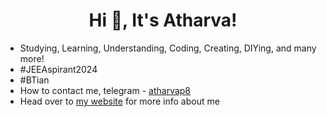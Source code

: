 <h1 align="center">Hi 👋, It's Atharva!</h1>

 - Studying, Learning, Understanding, Coding, Creating, DIYing, and many more!
 - #JEEAspirant2024
 - #BTian
 - How to contact me, telegram - [atharvap8](https://t.me/atharvap8)
 - Head over to [my website](https://atharvap8.github.io) for more info about me
